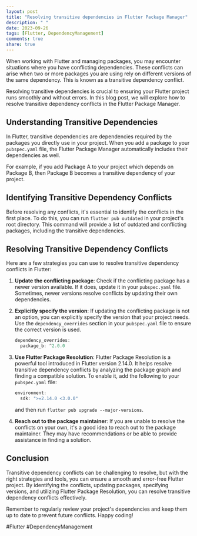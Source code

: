 ```yaml
---
layout: post
title: "Resolving transitive dependencies in Flutter Package Manager"
description: " "
date: 2023-09-26
tags: [Flutter, DependencyManagement]
comments: true
share: true
---
```


When working with Flutter and managing packages, you may encounter situations where you have conflicting dependencies. These conflicts can arise when two or more packages you are using rely on different versions of the same dependency. This is known as a transitive dependency conflict.

Resolving transitive dependencies is crucial to ensuring your Flutter project runs smoothly and without errors. In this blog post, we will explore how to resolve transitive dependency conflicts in the Flutter Package Manager.

## Understanding Transitive Dependencies

In Flutter, transitive dependencies are dependencies required by the packages you directly use in your project. When you add a package to your `pubspec.yaml` file, the Flutter Package Manager automatically includes their dependencies as well.

For example, if you add Package A to your project which depends on Package B, then Package B becomes a transitive dependency of your project.

## Identifying Transitive Dependency Conflicts

Before resolving any conflicts, it's essential to identify the conflicts in the first place. To do this, you can run `flutter pub outdated` in your project's root directory. This command will provide a list of outdated and conflicting packages, including the transitive dependencies.

## Resolving Transitive Dependency Conflicts

Here are a few strategies you can use to resolve transitive dependency conflicts in Flutter:

1. **Update the conflicting package**: Check if the conflicting package has a newer version available. If it does, update it in your `pubspec.yaml` file. Sometimes, newer versions resolve conflicts by updating their own dependencies.

2. **Explicitly specify the version**: If updating the conflicting package is not an option, you can explicitly specify the version that your project needs. Use the `dependency_overrides` section in your `pubspec.yaml` file to ensure the correct version is used.

    ```dart
    dependency_overrides:
      package_b: ^2.0.0
    ```

3. **Use Flutter Package Resolution**: Flutter Package Resolution is a powerful tool introduced in Flutter version 2.14.0. It helps resolve transitive dependency conflicts by analyzing the package graph and finding a compatible solution. To enable it, add the following to your `pubspec.yaml` file:

    ```dart
    environment:
      sdk: ">=2.14.0 <3.0.0"
    ```
    and then run `flutter pub upgrade --major-versions`.

4. **Reach out to the package maintainer**: If you are unable to resolve the conflicts on your own, it's a good idea to reach out to the package maintainer. They may have recommendations or be able to provide assistance in finding a solution.

## Conclusion

Transitive dependency conflicts can be challenging to resolve, but with the right strategies and tools, you can ensure a smooth and error-free Flutter project. By identifying the conflicts, updating packages, specifying versions, and utilizing Flutter Package Resolution, you can resolve transitive dependency conflicts effectively.

Remember to regularly review your project's dependencies and keep them up to date to prevent future conflicts. Happy coding!

#Flutter #DependencyManagement